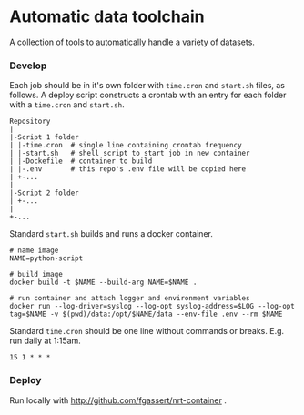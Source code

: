 # Automatic data toolchain

A collection of tools to automatically handle a variety of datasets.

### Develop

Each job should be in it's own folder with `time.cron` and `start.sh` files, as follows. A deploy script constructs a crontab with an entry for each folder with a `time.cron` and `start.sh`.

```
Repository
|
|-Script 1 folder
| |-time.cron  # single line containing crontab frequency
| |-start.sh   # shell script to start job in new container
| |-Dockefile  # container to build
| |-.env       # this repo's .env file will be copied here
| +-...
|
|-Script 2 folder
| +-...
|
+-...
```

Standard `start.sh` builds and runs a docker container.

```
# name image
NAME=python-script

# build image
docker build -t $NAME --build-arg NAME=$NAME .

# run container and attach logger and environment variables
docker run --log-driver=syslog --log-opt syslog-address=$LOG --log-opt tag=$NAME -v $(pwd)/data:/opt/$NAME/data --env-file .env --rm $NAME
```

Standard `time.cron` should be one line without commands or breaks. E.g. run daily at 1:15am.

```
15 1 * * *
```

### Deploy

Run locally with http://github.com/fgassert/nrt-container .
